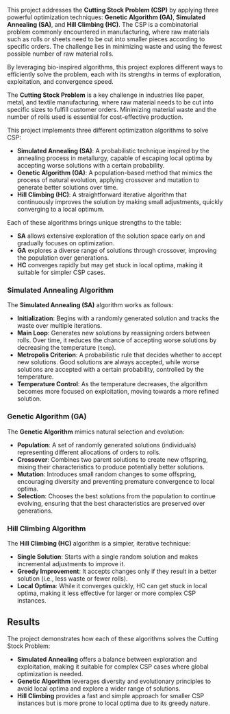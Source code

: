 

This project addresses the **Cutting Stock Problem (CSP)** by applying three powerful optimization techniques: **Genetic Algorithm (GA)**, **Simulated Annealing (SA)**, and **Hill Climbing (HC)**. The CSP is a combinatorial problem commonly encountered in manufacturing, where raw materials such as rolls or sheets need to be cut into smaller pieces according to specific orders. The challenge lies in minimizing waste and using the fewest possible number of raw material rolls.

By leveraging bio-inspired algorithms, this project explores different ways to efficiently solve the problem, each with its strengths in terms of exploration, exploitation, and convergence speed.



The **Cutting Stock Problem** is a key challenge in industries like paper, metal, and textile manufacturing, where raw material needs to be cut into specific sizes to fulfill customer orders. Minimizing material waste and the number of rolls used is essential for cost-effective production. 

This project implements three different optimization algorithms to solve CSP:
- **Simulated Annealing (SA)**: A probabilistic technique inspired by the annealing process in metallurgy, capable of escaping local optima by accepting worse solutions with a certain probability.
- **Genetic Algorithm (GA)**: A population-based method that mimics the process of natural evolution, applying crossover and mutation to generate better solutions over time.
- **Hill Climbing (HC)**: A straightforward iterative algorithm that continuously improves the solution by making small adjustments, quickly converging to a local optimum.

Each of these algorithms brings unique strengths to the table:
- **SA** allows extensive exploration of the solution space early on and gradually focuses on optimization.
- **GA** explores a diverse range of solutions through crossover, improving the population over generations.
- **HC** converges rapidly but may get stuck in local optima, making it suitable for simpler CSP cases.


### Simulated Annealing Algorithm

The **Simulated Annealing (SA)** algorithm works as follows:
- **Initialization**: Begins with a randomly generated solution and tracks the waste over multiple iterations.
- **Main Loop**: Generates new solutions by reassigning orders between rolls. Over time, it reduces the chance of accepting worse solutions by decreasing the temperature (`temp`).
- **Metropolis Criterion**: A probabilistic rule that decides whether to accept new solutions. Good solutions are always accepted, while worse solutions are accepted with a certain probability, controlled by the temperature.
- **Temperature Control**: As the temperature decreases, the algorithm becomes more focused on exploitation, moving towards a more refined solution.

### Genetic Algorithm (GA)

The **Genetic Algorithm** mimics natural selection and evolution:
- **Population**: A set of randomly generated solutions (individuals) representing different allocations of orders to rolls.
- **Crossover**: Combines two parent solutions to create new offspring, mixing their characteristics to produce potentially better solutions.
- **Mutation**: Introduces small random changes to some offspring, encouraging diversity and preventing premature convergence to local optima.
- **Selection**: Chooses the best solutions from the population to continue evolving, ensuring that the best characteristics are preserved over generations.

### Hill Climbing Algorithm

The **Hill Climbing (HC)** algorithm is a simpler, iterative technique:
- **Single Solution**: Starts with a single random solution and makes incremental adjustments to improve it.
- **Greedy Improvement**: It accepts changes only if they result in a better solution (i.e., less waste or fewer rolls).
- **Local Optima**: While it converges quickly, HC can get stuck in local optima, making it less effective for larger or more complex CSP instances.

## Results

The project demonstrates how each of these algorithms solves the Cutting Stock Problem:
- **Simulated Annealing** offers a balance between exploration and exploitation, making it suitable for complex CSP cases where global optimization is needed.
- **Genetic Algorithm** leverages diversity and evolutionary principles to avoid local optima and explore a wider range of solutions.
- **Hill Climbing** provides a fast and simple approach for smaller CSP instances but is more prone to local optima due to its greedy nature.

